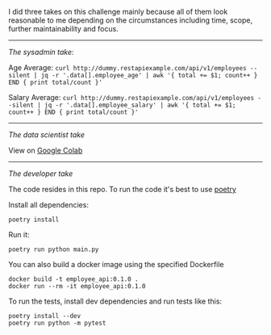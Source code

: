 
I did three takes on this challenge mainly because all of them look reasonable to me depending on the circumstances including time, scope, further maintainability and focus.


---
*The sysadmin take:*


Age Average:
```curl http://dummy.restapiexample.com/api/v1/employees --silent | jq -r '.data[].employee_age' | awk '{ total += $1; count++ } END { print total/count }'```

Salary Average:
```curl http://dummy.restapiexample.com/api/v1/employees --silent | jq -r '.data[].employee_salary' | awk '{ total += $1; count++ } END { print total/count }'```

---
*The data scientist take*

View on [Google Colab](https://colab.research.google.com/drive/1hZUZMWFcegC30An-38opYdhtzKjaWWG4?usp=sharing)

---
*The developer take*

The code resides in this repo. 
To run the code it's best to use [poetry](https://python-poetry.org/)

Install all dependencies:

    poetry install

Run it:

    poetry run python main.py

You can also build a docker image using the specified Dockerfile

    docker build -t employee_api:0.1.0 .
    docker run --rm -it employee_api:0.1.0

To run the tests, install dev dependencies and run tests like this:

    poetry install --dev
    poetry run python -m pytest

